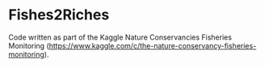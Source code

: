 # Fishes2Riches
Code written as part of the Kaggle Nature Conservancies Fisheries Monitoring (https://www.kaggle.com/c/the-nature-conservancy-fisheries-monitoring). 
